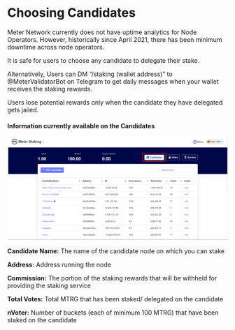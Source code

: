 # Choosing Candidates

Meter Network currently does not have uptime analytics for Node Operators. However, historically since April 2021, there has been minimum downtime across node operators.&#x20;

It is safe for users to choose any candidate to delegate their stake.

Alternatively, Users can DM “/staking (wallet address)” to @MeterValidatorBot on Telegram to get daily messages when your wallet receives the staking rewards.&#x20;

Users lose potential rewards only when the candidate they have delegated gets jailed.

#### Information currently available on the Candidates

![](<../../../.gitbook/assets/image (11).png>)

**Candidate Name:** The name of the candidate node on which you can stake

**Address:** Address running the node

**Commission:** The portion of the staking rewards that will be withheld for providing the staking service

**Total Votes:** Total MTRG that has been staked/ delegated on the candidate

**nVoter:** Number of buckets (each of minimum 100 MTRG) that have been staked on the candidate
